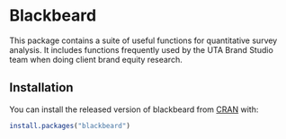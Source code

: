 # Blackbeard 

<!-- badges: start -->
<!-- badges: end -->

This package contains a suite of useful functions for quantitative survey analysis. It includes functions frequently used by the UTA Brand Studio team when doing client brand equity research.

## Installation

You can install the released version of blackbeard from [CRAN](https://CRAN.R-project.org) with:

``` r
install.packages("blackbeard")
```

